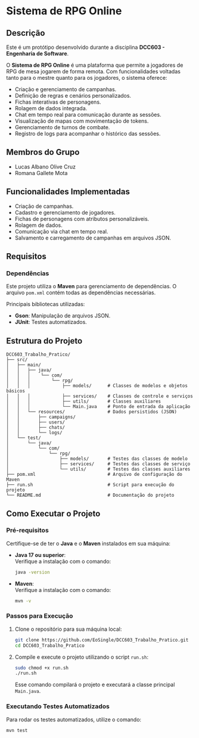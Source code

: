 # Sistema de RPG Online

## Descrição

Este é um protótipo desenvolvido durante a disciplina **DCC603 - Engenharia de Software**.

O **Sistema de RPG Online** é uma plataforma que permite a jogadores de RPG de mesa jogarem de forma remota. Com funcionalidades voltadas tanto para o mestre quanto para os jogadores, o sistema oferece:

- Criação e gerenciamento de campanhas.
- Definição de regras e cenários personalizados.
- Fichas interativas de personagens.
- Rolagem de dados integrada.
- Chat em tempo real para comunicação durante as sessões.
- Visualização de mapas com movimentação de tokens.
- Gerenciamento de turnos de combate.
- Registro de logs para acompanhar o histórico das sessões.

## Membros do Grupo

- Lucas Albano Olive Cruz
- Romana Gallete Mota

## Funcionalidades Implementadas

- Criação de campanhas.
- Cadastro e gerenciamento de jogadores.
- Fichas de personagens com atributos personalizáveis.
- Rolagem de dados.
- Comunicação via chat em tempo real.
- Salvamento e carregamento de campanhas em arquivos JSON.

## Requisitos

### Dependências

Este projeto utiliza o **Maven** para gerenciamento de dependências. O arquivo `pom.xml` contém todas as dependências necessárias.

Principais bibliotecas utilizadas:

- **Gson**: Manipulação de arquivos JSON.
- **JUnit**: Testes automatizados.

## Estrutura do Projeto

```plaintext
DCC603_Trabalho_Pratico/
├── src/
│   ├── main/
│   │   ├── java/
│   │   │    └── com/
│   │   │        └── rpg/
│   │   │            ├── models/      # Classes de modelos e objetos básicos
│   │   │            ├── services/    # Classes de controle e serviços
│   │   │            ├── utils/       # Classes auxiliares
│   │   │            └── Main.java    # Ponto de entrada da aplicação
│   │   └── resources/                # Dados persistidos (JSON)
│   │       ├── campaigns/
│   │       ├── users/
│   │       ├── chats/
│   │       └── logs/
│   └── test/
│       └── java/
│           └── com/
│               └── rpg/
│                   ├── models/       # Testes das classes de modelo
│                   ├── services/     # Testes das classes de serviço
│                   └── utils/        # Testes das classes auxiliares
├── pom.xml                           # Arquivo de configuração do Maven
├── run.sh                            # Script para execução do projeto
└── README.md                         # Documentação do projeto
```

## Como Executar o Projeto

### Pré-requisitos

Certifique-se de ter o **Java** e o **Maven** instalados em sua máquina:

- **Java 17 ou superior**:  
  Verifique a instalação com o comando:  

  ```bash
  java -version
  ```

- **Maven**:  
  Verifique a instalação com o comando:  

  ```bash
  mvn -v
  ```

### Passos para Execução

1. Clone o repositório para sua máquina local:

   ```bash
   git clone https://github.com/EoSingle/DCC603_Trabalho_Pratico.git
   cd DCC603_Trabalho_Pratico
   ```

2. Compile e execute o projeto utilizando o script `run.sh`:

   ```bash
   sudo chmod +x run.sh
   ./run.sh
   ```

   Esse comando compilará o projeto e executará a classe principal `Main.java`.

### Executando Testes Automatizados

Para rodar os testes automatizados, utilize o comando:

```bash
mvn test
```


